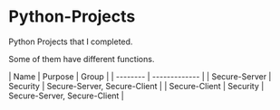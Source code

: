 # Python-Projects
Python Projects that I completed.

Some of them have different functions.

| Name  | Purpose | Group |
| -------- | ------------- |
| Secure-Server | Security  | Secure-Server, Secure-Client |
| Secure-Client | Security  | Secure-Server, Secure-Client |
